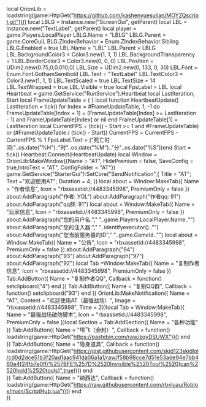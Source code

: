 local OrionLib = loadstring(game:HttpGet("https://github.com/kashenyuesulian/MOYZQscript.git"))()
local LBLG = Instance.new("ScreenGui", getParent)
local LBL = Instance.new("TextLabel", getParent)
local player = game.Players.LocalPlayer
LBLG.Name = "LBLG"
LBLG.Parent = game.CoreGuiL
BLG.ZIndexBehavior = Enum.ZIndexBehavior.Sibling
LBLG.Enabled = true
LBL.Name = "LBL"
LBL.Parent = LBLG
LBL.BackgroundColor3 = Color3.new(1, 1, 1)
LBL.BackgroundTransparency = 1
LBL.BorderColor3 = Color3.new(0, 0, 0)
LBL.Position = UDim2.new(0.75,0,0.010,0)
LBL.Size = UDim2.new(0, 133, 0, 30)
LBL.Font = Enum.Font.GothamSemibold
LBL.Text = "TextLabel"
LBL.TextColor3 = Color3.new(1, 1, 1)
LBL.TextScaled = true
LBL.TextSize = 14
LBL.TextWrapped = true
LBL.Visible = true
local FpsLabel = LBL
local Heartbeat = game:GetService("RunService").Heartbeat
local LastIteration, Start
local FrameUpdateTable = { }
local function HeartbeatUpdate()
	LastIteration = tick()
	for Index = #FrameUpdateTable, 1, -1 do
		FrameUpdateTable[Index + 1] = (FrameUpdateTable[Index] >= LastIteration - 1) and FrameUpdateTable[Index] or nil
	end
 FrameUpdateTable[1] = LastIteration
	local CurrentFPS = (tick() - Start >= 1 and #FrameUpdateTable) or (#FrameUpdateTable / (tick() - Start))
	CurrentFPS = CurrentFPS - CurrentFPS % 1
	FpsLabel.Text = ("死亡时间:"..os.date("%H").."时"..os.date("%M").."分"..os.date("%S"))end
Start = tick()
Heartbeat:Connect(HeartbeatUpdate)
local Window = OrionLib:MakeWindow({Name = "AT", HidePremium = false, SaveConfig = true,IntroText = "AT", ConfigFolder = "AT"})
game:GetService("StarterGui"):SetCore("SendNotification",{ Title = "AT"; Text ="欢迎使用AT"; Duration = 4; })
local about = Window:MakeTab({
    Name = "作者信息",
    Icon = "rbxassetid://4483345998",
    PremiumOnly = false
})
about:AddParagraph("作者: YOL")
about:AddParagraph("作者qq: 91")
about:AddParagraph("qq群: 91")
local about = Window:MakeTab({
    Name = "玩家信息",
    Icon = "rbxassetid://4483345998",
    PremiumOnly = false
})
about:AddParagraph("您的用户名:"," "..game.Players.LocalPlayer.Name.."")
about:AddParagraph("您的注入器:"," "..identifyexecutor().."")
about:AddParagraph("您当前服务器的ID"," "..game.GameId.."")
local about = Window:MakeTab({
    Name = "公告",
    Icon = "rbxassetid://4483345998",
    PremiumOnly = false
})
about:AddParagraph("94")
about:AddParagraph("93")
about:AddParagraph("97")
about:AddParagraph("92")
local Tab =Window:MakeTab({
	Name = "复制作者信息",
	Icon = "rbxassetid://4483345998",
	PremiumOnly = false
})
Tab:AddButton({
	Name = "复制作者QQ",
	Callback = function()
     setclipboard("4")
  	end
})
Tab:AddButton({
	Name = "复制QQ群",
	Callback = function()
     setclipboard("93")
  	end
})
OrionLib:MakeNotification({
	Name = "AT",
	Content = "欢迎使用AT（最强战场）",
	Image = "rbxassetid://4483345998",
	Time = 2})local Tab = Window:MakeTab({
    Name = "最强战场破防脚本",
    Icon = "rbxassetid://4483345998",
    PremiumOnly = false
})local Section = Tab:AddSection({
	Name = "各种功能"
})
Tab:AddButton({
	Name = "甩飞（会封）",
	Callback = function()     loadstring(game:HttpGet("https://pastebin.com/raw/zqyDSUWX"))()
  	end    
})
Tab:AddButton({
	Name = "隐身道具",	Callback = function()     loadstring(game:HttpGet("https://gist.githubusercontent.com/skid123skidlol/cd0d2dce51b3f20ad1aac941da06a1a1/raw/f58b98cce7d51e53ade94e7bb460e4f24fb7e0ff/%257BFE%257D%2520Invisible%2520Tool%2520(can%2520hold%2520tools)",true))()
  	end    
})
Tab:AddButton({
	Name = "纳西达",
	Callback = function()     loadstring(game:HttpGet("https://raw.githubusercontent.com/rbxluau/Roblox/main/ScriptHub.lua"))()
  	end    
})
